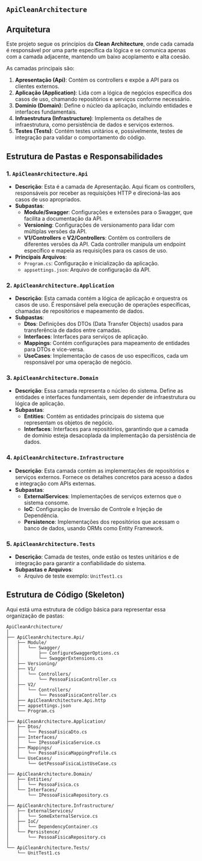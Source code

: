 ## `ApiCleanArchitecture`

## Arquitetura

Este projeto segue os princípios da **Clean Architecture**, onde cada camada é responsável por uma parte específica da lógica e se comunica apenas com a camada adjacente, mantendo um baixo acoplamento e alta coesão.

As camadas principais são:

1. **Apresentação (Api)**: Contém os controllers e expõe a API para os clientes externos.
2. **Aplicação (Application)**: Lida com a lógica de negócios específica dos casos de uso, chamando repositórios e serviços conforme necessário.
3. **Domínio (Domain)**: Define o núcleo da aplicação, incluindo entidades e interfaces fundamentais.
4. **Infraestrutura (Infrastructure)**: Implementa os detalhes de infraestrutura, como persistência de dados e serviços externos.
5. **Testes (Tests)**: Contém testes unitários e, possivelmente, testes de integração para validar o comportamento do código.

## Estrutura de Pastas e Responsabilidades

### 1. `ApiCleanArchitecture.Api`

- **Descrição**: Esta é a camada de Apresentação. Aqui ficam os controllers, responsáveis por receber as requisições HTTP e direcioná-las aos casos de uso apropriados.
- **Subpastas**:
    - **Module/Swagger**: Configurações e extensões para o Swagger, que facilita a documentação da API.
    - **Versioning**: Configurações de versionamento para lidar com múltiplas versões da API.
    - **V1/Controllers** e **V2/Controllers**: Contêm os controllers de diferentes versões da API. Cada controller manipula um endpoint específico e mapeia as requisições para os casos de uso.
- **Principais Arquivos**:
    - `Program.cs`: Configuração e inicialização da aplicação.
    - `appsettings.json`: Arquivo de configuração da API.

### 2. `ApiCleanArchitecture.Application`

- **Descrição**: Esta camada contém a lógica de aplicação e orquestra os casos de uso. É responsável pela execução de operações específicas, chamadas de repositórios e mapeamento de dados.
- **Subpastas**:
    - **Dtos**: Definições dos DTOs (Data Transfer Objects) usados para transferência de dados entre camadas.
    - **Interfaces**: Interfaces para serviços de aplicação.
    - **Mappings**: Contém configurações para mapeamento de entidades para DTOs e vice-versa.
    - **UseCases**: Implementação de casos de uso específicos, cada um responsável por uma operação de negócio.

### 3. `ApiCleanArchitecture.Domain`

- **Descrição**: Essa camada representa o núcleo do sistema. Define as entidades e interfaces fundamentais, sem depender de infraestrutura ou lógica de aplicação.
- **Subpastas**:
    - **Entities**: Contém as entidades principais do sistema que representam os objetos de negócio.
    - **Interfaces**: Interfaces para repositórios, garantindo que a camada de domínio esteja desacoplada da implementação da persistência de dados.

### 4. `ApiCleanArchitecture.Infrastructure`

- **Descrição**: Esta camada contém as implementações de repositórios e serviços externos. Fornece os detalhes concretos para acesso a dados e integração com APIs externas.
- **Subpastas**:
    - **ExternalServices**: Implementações de serviços externos que o sistema consome.
    - **IoC**: Configuração de Inversão de Controle e Injeção de Dependência.
    - **Persistence**: Implementações dos repositórios que acessam o banco de dados, usando ORMs como Entity Framework.

### 5. `ApiCleanArchitecture.Tests`

- **Descrição**: Camada de testes, onde estão os testes unitários e de integração para garantir a confiabilidade do sistema.
- **Subpastas e Arquivos**:
    - Arquivo de teste exemplo: `UnitTest1.cs`

## Estrutura de Código (Skeleton)

Aqui está uma estrutura de código básica para representar essa organização de pastas:

```
ApiCleanArchitecture/
│
├── ApiCleanArchitecture.Api/
│   ├── Module/
│   │   └── Swagger/
│   │       ├── ConfigureSwaggerOptions.cs
│   │       └── SwaggerExtensions.cs
│   ├── Versioning/
│   ├── V1/
│   │   └── Controllers/
│   │       └── PessoaFisicaController.cs
│   ├── V2/
│   │   └── Controllers/
│   │       └── PessoaFisicaController.cs
│   ├── ApiCleanArchitecture.Api.http
│   ├── appsettings.json
│   └── Program.cs
│
├── ApiCleanArchitecture.Application/
│   ├── Dtos/
│   │   └── PessoaFisicaDto.cs
│   ├── Interfaces/
│   │   └── IPessoaFisicaService.cs
│   ├── Mappings/
│   │   └── PessoaFisicaMappingProfile.cs
│   └── UseCases/
│       └── GetPessoaFisicaListUseCase.cs
│
├── ApiCleanArchitecture.Domain/
│   ├── Entities/
│   │   └── PessoaFisica.cs
│   └── Interfaces/
│       └── IPessoaFisicaRepository.cs
│
├── ApiCleanArchitecture.Infrastructure/
│   ├── ExternalServices/
│   │   └── SomeExternalService.cs
│   ├── IoC/
│   │   └── DependencyContainer.cs
│   └── Persistence/
│       └── PessoaFisicaRepository.cs
│
└── ApiCleanArchitecture.Tests/
    └── UnitTest1.cs

```
